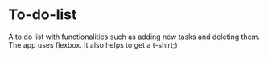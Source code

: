 # To-do-list
A to do list with functionalities such as adding new tasks and deleting them.
The app uses flexbox.
It also helps to get a t-shirt;)
